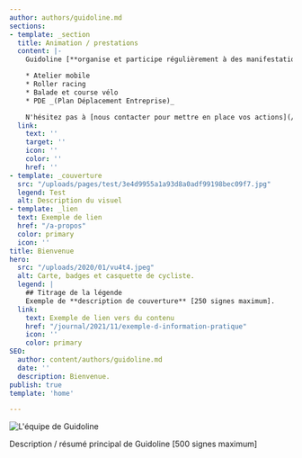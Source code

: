 ```yaml
---
author: authors/guidoline.md
sections:
- template: _section
  title: Animation / prestations
  content: |-
    Guidoline [**organise et participe régulièrement à des manifestations**](/journal/categorie/animation) pour donner son regard sur la **culture vélo**.

    * Atelier mobile
    * Roller racing
    * Balade et course vélo
    * PDE _(Plan Déplacement Entreprise)_

    N'hésitez pas à [nous contacter pour mettre en place vos actions](/a-propos#prestations).
  link:
    text: ''
    target: ''
    icon: ''
    color: ''
    href: ''
- template: _couverture
  src: "/uploads/pages/test/3e4d9955a1a93d8a0adf99198bec09f7.jpg"
  legend: Test
  alt: Description du visuel
- template: _lien
  text: Exemple de lien
  href: "/a-propos"
  color: primary
  icon: ''
title: Bienvenue
hero:
  src: "/uploads/2020/01/vu4t4.jpeg"
  alt: Carte, badges et casquette de cycliste.
  legend: |
    ## Titrage de la légende
    Exemple de **description de couverture** [250 signes maximum].
  link:
    text: Exemple de lien vers du contenu
    href: "/journal/2021/11/exemple-d-information-pratique"
    icon: ''
    color: primary
SEO:
  author: content/authors/guidoline.md
  date: ''
  description: Bienvenue.
publish: true
template: 'home'

---
```

![L'équipe de Guidoline](/uploads/pages/bienvenue/equipe-guidoline.jpg)

Description / résumé principal de Guidoline \[500 signes maximum\]
